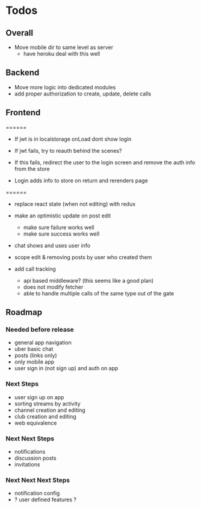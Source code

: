 # Todos

## Overall

- Move mobile dir to same level as server
  - have heroku deal with this well

## Backend

- Move more logic into dedicated modules
- add proper authorization to create, update, delete calls

## Frontend

======

- If jwt is in localstorage onLoad dont show login

- If jwt fails, try to reauth behind the scenes?

- If this fails, redirect the user to the login screen
  and remove the auth info from the store

- Login adds info to store on return
  and rerenders page

======

- replace react state (when not editing) with redux
- make an optimistic update on post edit
  - make sure failure works well
  - make sure success works well

- chat shows and uses user info

- scope edit & removing posts by user who
  created them

- add call tracking
  - api based middleware? (this seems like a good plan)
  - does not modify fetcher
  - able to handle multiple calls of the same type
    out of the gate

## Roadmap

### Needed before release

- general app navigation
- uber basic chat
- posts (links only)
- only mobile app
- user sign in (not sign up) and auth on app

### Next Steps

- user sign up on app
- sorting streams by activity
- channel creation and editing
- club creation and editing
- web equivalence

### Next Next Steps

- notifications
- discussion posts
- invitations

### Next Next Next Steps

- notification config
- ? user defined features ?
